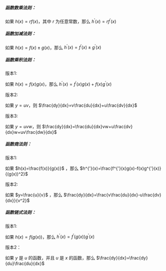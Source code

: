 ##### 函数数乘法则：

如果 $h(x)=rf(x)$，其中 $r$ 为任意常数，那么 $h^{'}(x)=rf^{'}(x)$



##### 函数加减法则：

如果 $h(x)=f(x) \pm g(x)$，那么 $h^{'}(x)=f^{'}(x) \pm g^{'}(x)$



##### 函数乘积法则：

版本1:

如果 $h(x)=f(x)g(x)$，那么 $h^{'}(x)=f^{'}(x)g(x)+f(x)g^{'}(x)$

版本2:

如果 $y=uv$，则 $\frac{dy}{dx}=v\frac{du}{dx}+u\frac{dv}{dx}$

版本3:

如果 $y=uvw$，则 $\frac{dy}{dx}=\frac{du}{dx}vw+u\frac{dv}{dx}w+uv\frac{dw}{dx}$



##### 函数商法则：

版本1:

如果 $h(x)=\frac{f(x)}{g(x)}$ ，那么 $h^{'}(x)=\frac{f^{'}(x)g(x)-f(x)g^{'}(x)}{(g(x))^2}$

版本2:

如果 $y=\frac{u}{v}$ ，那么 $\frac{dy}{dx}=\frac{v\frac{du}{dx}-u\frac{dv}{dx}}{v^2}$



##### 函数链式法则：

版本1:

如果 $h(x)=f(g(x))$，那么 $h^{'}(x)=f^{'}(g(x))g^{'}(x)$

版本2：

如果 $y$ 是 $u$ 的函数，并且 $u$ 是 $x$ 的函数，那么 $\frac{dy}{dx}=\frac{dy}{du}\frac{du}{dx}$

